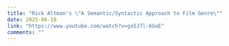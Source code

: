 ```yaml
---
title: "Rick Altman's \"A Semantic/Syntactic Approach to Film Genre\""
date: 2025-06-18
link: "https://www.youtube.com/watch?v=ga5J7l-6GoE"
comments: ""
---
```

